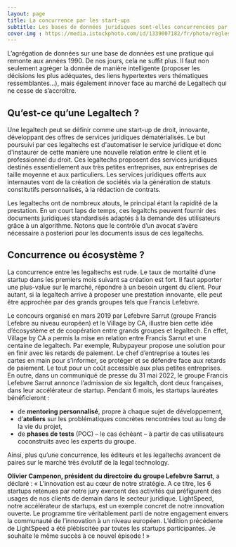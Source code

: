 ```yaml
---
layout: page
title: La concurrence par les start-ups
subtitle: Les bases de données juridiques sont-elles concurrencées par les start-up de legal tech ? 
cover-img : https://media.istockphoto.com/id/1339007182/fr/photo/règles-de-conformité-avec-les-stratégies-métier.jpg?s=612x612&w=0&k=20&c=h_c8BQXMdkHh2FFW69Ko3yz9S4kGak413bu1KLW-od0=
---
```


L’agrégation de données sur une base de données est une pratique qui remonte aux années 1990. De nos jours, cela ne suffit plus. Il faut non seulement agréger la donnée de manière intelligente (proposer les décisions les plus adéquates, des liens hypertextes vers thématiques ressemblantes…), mais également innover face au marché de Legaltech qui ne cesse de s’accroître.

## Qu’est-ce qu’une Legaltech ? 

Une legaltech peut se définir comme une start-up de droit, innovante, développant des offres de services juridiques dématérialisés. Le but poursuivi par ces legaltechs est d'automatiser le service juridique et donc d'instaurer de cette manière une nouvelle relation entre le client et le professionnel du droit. Ces legaltechs proposent des services juridiques destinés essentiellement aux très petites entreprises, aux entreprises de taille moyenne et aux particuliers. Les services juridiques offerts aux internautes vont de la création de sociétés via la génération de statuts constitutifs personnalisés, à la rédaction de contrats. 

Les legaltechs ont de nombreux atouts, le principal étant la rapidité de la prestation. En un court laps de temps, ces legaltchs peuvent fournir des documents juridiques standardisés adaptés à la demande des utilisateurs grâce à un algorithme.  Notons que le contrôle d’un avocat s’avère nécessaire a posteriori pour les documents issus de ces legaltechs.


## Concurrence ou écosystème ? 

La concurrence entre les legaltechs est rude. Le taux de mortalité d’une startup dans les premiers mois suivant sa création est fort. Il faut apporter une plus-value sur le marché, répondre à un besoin urgent du client. Pour autant, si la legaltech arrive à proposer une prestation innovante, elle peut être approchée par des grands groupes tels que Francis Lefebvre. 

Le concours organisé en mars 2019 par Lefebvre Sarrut (groupe Francis Lefebre au niveau européen) et le Village by CA, illustre bien cette idée d’écosystème et de coopération entre grands groupes et legaltech. En effet, Village by CA a permis la mise en relation entre Francis Sarrut et une centaine de legaltech. Par exemple, Rubypayeur propose une solution pour en finir avec les retards de paiement. Le chef d’entreprise a toutes les cartes en main pour s’informer, se protéger et se défendre face aux retards de paiement. Le tout pour un coût accessible aux plus petites entreprises.
En outre, dans un communiqué de presse du 31 mai 2022, le groupe Francis Lefebvre Sarrut annonce l’admission de six legaltch, dont deux françaises, dans leur accélérateur de startup. Pendant 6 mois, les startups lauréates bénéficieront :
* de **mentoring personnalisé**, propre à chaque sujet de développement,
* d’**ateliers** sur les problématiques concrètes rencontrées tout au long de la vie du projet,
* de **phases de tests** (POC) – le cas échéant – à partir de cas utilisateurs coconstruits avec les experts du groupe.
 
Ainsi, plus qu’une concurrence, les éditeurs et les legaltechs avancent de paires sur le marché très évolutif de la legal technology. 

**Olivier Campenon, président du directoire du groupe Lefebvre Sarrut**, a déclaré : « L’innovation est au cœur de notre stratégie. A ce titre, les 6 startups retenues par notre jury exercent des activités qui préfigurent des usages de nos clients de demain dans le secteur juridique. LightSpeed, notre accélérateur de startups, est un exemple concret de notre innovation ouverte. Le programme tire véritablement parti de notre engagement envers la communauté de l’innovation à un niveau européen. L’édition précédente de LightSpeed a été plébiscitée par toutes les startups participantes. Je souhaite le même succès à ce nouvel épisode ! »


